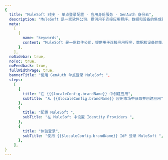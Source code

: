 ```yaml
---
{
  title: "MuleSoft 对接 - 单点登录配置 - 应用身份服务 - GenAuth 身份云",
  description: "MuleSoft 是一家软件公司，提供用于连接应用程序，数据和设备的集成软件。该公司的 Anypoint Platform 集成产品旨在将软件即服务，本地软件，旧版系统和其他平台进行集成。",
  meta:
    [
      {
        name: "keywords",
        content: "MuleSoft 是一家软件公司，提供用于连接应用程序，数据和设备的集成软件。该公司的 Anypoint Platform 集成产品旨在将软件即服务，本地软件，旧版系统和其他平台进行集成。",
      },
    ],
  noSidebar: true,
  noToc: true,
  noFeedback: true,
  fullWidthPage: true,
  bannerTitle: "使用 GenAuth 单点登录 MuleSoft ",
  steps:
    [
      {
        title: "在 {{$localeConfig.brandName}} 中创建应用",
        subTitle: "从 {{$localeConfig.brandName}} 应用市场中获取并创建应用",
      },
      {
        title: "配置 MuleSoft ",
        subTitle: "在 MuleSoft 中设置 Identity Providers ",
      },
      {
        title: "体验登录",
        subTitle: "使用 {{$localeConfig.brandName}} IdP 登录 MuleSoft ",
      },
    ],
}
---
```


<IntegrationDetail/>
